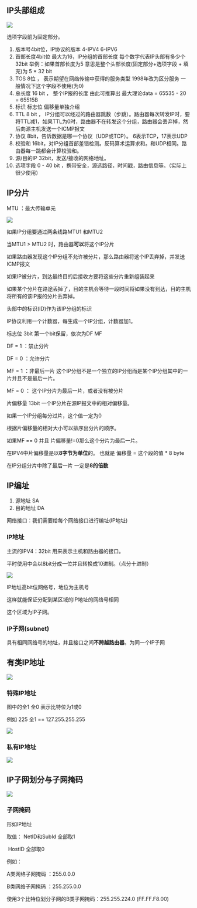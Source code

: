 ## IP头部组成



![](images/IP头部.png)



选项字段前为固定部分。



1. 版本号4bit位，IP协议的版本  4-IPV4  6-IPV6
2. 首部长度4bit位 最大为16，IP分组的首部长度 每个数字代表IP头部有多少个32bit   举例：如果首部长度为5  意思是整个头部长度(固定部分+选项字段 + 填充)为 5 * 32 bit
3. TOS 8位 ， 表示期望在网络传输中获得的服务类型 1998年改为区分服务 一般情况下这个字段不使用(为0)
4. 总长度 16 bit ， 整个IP报的长度 由此可推算出 最大理论data = 65535 - 20  = 65515B
5. 标识 标志位 偏移量单独介绍
6. TTL  8 bit ， IP分组可以经过的路由器跳数（步跳）。路由器每次转发IP时，要将TTL减1，如果TTL为0时，路由器不在转发这个分组，路由器会丢弃掉，然后向源主机发送一个ICMP报文
7. 协议 8bit，告诉数据是哪一个协议（UDP或TCP）。 6表示TCP，17表示UDP
8. 校验和 16bit，对IP分组首部差错检测。反码算术运算求和。和UDP相同。路由器每一跳都会计算校验和。
9. 源/目的IP 32bit，发送/接收的网络地址。
10. 选项字段 0  - 40 bit ，携带安全，源选路径，时间戳，路由信息等。（实际上很少使用）





## IP分片



MTU ：最大传输单元

![](images/MTU.png)



如果IP分组要通过两条线路MTU1 和MTU2

当MTU1 > MTU2 时，路由器**可以**将这个IP分片

如果路由器发现这个IP分组不允许被分片，那么路由器将这个IP丢弃掉，并发送ICMP报文

如果IP被分片，到达最终目的后接收方要将这些分片重新组装起来

如果某个分片在路途丢掉了，目的主机会等待一段时间将如果没有到达，目的主机将所有的该IP报的分片丢弃掉。



头部中的标识(ID)作为该IP分组的标识

IP协议利用一个计数器，每生成一个IP分组，计数器加1。

标志位 3bit 第一个bit保留，依次为DF  MF

DF = 1 ：禁止分片

DF = 0 ：允许分片

MF = 1 ：非最后一片  这个IP分组不是一个独立的IP分组而是某个IP分组其中的一片并且不是最后一片。

MF = 0 ：  这个IP分片为最后一片，或者没有被分片



片偏移量 13bit  一个IP分片在源IP报文中的相对偏移量。

如果一个IP分组每分过片，这个值一定为0

根据片偏移量的相对大小可以排序出分片的顺序。

如果MF == 0 并且 片偏移量!=0那么这个分片为最后一片。



在IPV4中片偏移量是以**8字节为单位**的。 也就是 偏移量 = 这个段的值 * 8 byte

在IP分组分片中除了最后一片 一定是**8的倍数**



## IP编址



1. 源地址 SA
2. 目的地址 DA



网络接口：我们需要给每个网络接口进行编址(IP地址)

### IP地址

主流的IPV4：32bit 用来表示主机和路由器的接口。

平时使用中会以8bit分成一位并且转换成10进制。（点分十进制）



![](images/IP子网.png)



IP地址高bit位网络号，地位为主机号

这样就能保证分配到某区域的IP地址的网络号相同

这个区域为IP子网。



### IP子网(subnet)

具有相同网络号的地址，并且接口之间**不跨越路由器**。为同一个IP子网



## 有类IP地址



![](images/有类IP地址.png)



### 特殊IP地址 

图中的全1 全0 表示比特位为1或0

例如 225 全1  == 127.255.255.255

![](images/特殊IP地址.png)



### 私有IP地址



![](images/私有地址.png)



## IP子网划分与子网掩码



![](images/子网划分.png)



### 子网掩码

形如IP地址

取值： NetID和SubId 全部取1

​			HostID 全部取0

例如：

A类网络子网掩码 ：255.0.0.0

B类网络子网掩码 ：255.255.0.0

使用3个比特位划分子网的B类子网掩码：255.255.224.0 (FF.FF.F8.00)